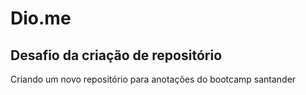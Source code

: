 # Dio.me 
## Desafio da criação de repositório

Criando um novo repositório para anotações do bootcamp santander
